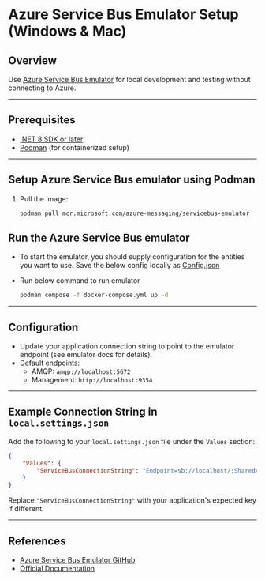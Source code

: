 # Azure Service Bus Emulator Setup (Windows & Mac)

## Overview

Use [Azure Service Bus Emulator](https://github.com/Azure/azure-service-bus-emulator) for local development and testing without connecting to Azure.

---

## Prerequisites

- [.NET 8 SDK or later](https://dotnet.microsoft.com/download)
- [Podman](https://podman.io/getting-started) (for containerized setup)

---

## Setup Azure Service Bus emulator using Podman

1. Pull the image:
    ```sh
    podman pull mcr.microsoft.com/azure-messaging/servicebus-emulator
    ```

## Run the Azure Service Bus emulator

- To start the emulator, you should supply configuration for the entities you want to use. Save the below config locally as [Config.json](./Config.json)

- Run below command to run emulator

    ```sh
    podman compose -f docker-compose.yml up -d
    ```

---

## Configuration

- Update your application connection string to point to the emulator endpoint (see emulator docs for details).
- Default endpoints:
  - AMQP: `amqp://localhost:5672`
  - Management: `http://localhost:9354`

---

## Example Connection String in `local.settings.json`

Add the following to your `local.settings.json` file under the `Values` section:

```json
{
    "Values": {
        "ServiceBusConnectionString": "Endpoint=sb://localhost/;SharedAccessKeyName=RootManageSharedAccessKey;SharedAccessKey=localEmulatorKey"
    }
}
```

Replace `"ServiceBusConnectionString"` with your application's expected key if different.

---

## References

- [Azure Service Bus Emulator GitHub](https://github.com/Azure/azure-service-bus-emulator)
- [Official Documentation](https://learn.microsoft.com/en-us/azure/service-bus-messaging/)
